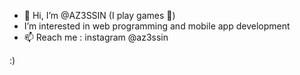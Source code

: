 - 👋 Hi, I’m @AZ3SSIN (I play games 👀)
-  I’m interested in web programming and mobile app development
- 📫 Reach me : instagram @az3ssin

:)
